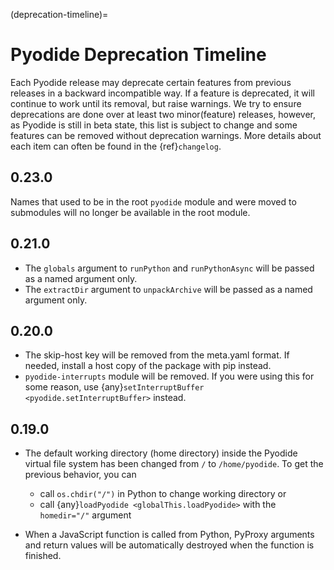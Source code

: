 (deprecation-timeline)=

# Pyodide Deprecation Timeline

Each Pyodide release may deprecate certain features from previous releases in a
backward incompatible way. If a feature is deprecated, it will continue to work
until its removal, but raise warnings. We try to ensure deprecations are done
over at least two minor(feature) releases, however, as Pyodide is still in beta
state, this list is subject to change and some features can be removed without
deprecation warnings. More details about each item can often be found in the
{ref}`changelog`.

## 0.23.0

Names that used to be in the root `pyodide` module and were moved to submodules
will no longer be available in the root module.

## 0.21.0

- The `globals` argument to `runPython` and `runPythonAsync` will be passed as a
  named argument only.
- The `extractDir` argument to `unpackArchive` will be passed as a named
  argument only.

## 0.20.0

- The skip-host key will be removed from the meta.yaml format. If needed,
  install a host copy of the package with pip instead.
- `pyodide-interrupts` module will be removed. If you were using this for some
  reason, use {any}`setInterruptBuffer <pyodide.setInterruptBuffer>` instead.

## 0.19.0

- The default working directory (home directory) inside the Pyodide virtual file
  system has been changed from `/` to `/home/pyodide`. To get the previous
  behavior, you can

  - call `os.chdir("/")` in Python to change working directory or
  - call {any}`loadPyodide <globalThis.loadPyodide>` with the `homedir="/"`
    argument

- When a JavaScript function is called from Python, PyProxy arguments and return
  values will be automatically destroyed when the function is finished.
